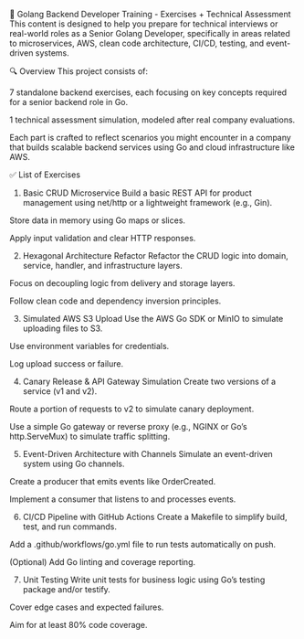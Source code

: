 🧠 Golang Backend Developer Training - Exercises + Technical Assessment
This content is designed to help you prepare for technical interviews or real-world roles as a Senior Golang Developer, specifically in areas related to microservices, AWS, clean code architecture, CI/CD, testing, and event-driven systems.

🔍 Overview
This project consists of:

7 standalone backend exercises, each focusing on key concepts required for a senior backend role in Go.

1 technical assessment simulation, modeled after real company evaluations.

Each part is crafted to reflect scenarios you might encounter in a company that builds scalable backend services using Go and cloud infrastructure like AWS.

✅ List of Exercises
1. Basic CRUD Microservice
Build a basic REST API for product management using net/http or a lightweight framework (e.g., Gin).

Store data in memory using Go maps or slices.

Apply input validation and clear HTTP responses.

2. Hexagonal Architecture Refactor
Refactor the CRUD logic into domain, service, handler, and infrastructure layers.

Focus on decoupling logic from delivery and storage layers.

Follow clean code and dependency inversion principles.

3. Simulated AWS S3 Upload
Use the AWS Go SDK or MinIO to simulate uploading files to S3.

Use environment variables for credentials.

Log upload success or failure.

4. Canary Release & API Gateway Simulation
Create two versions of a service (v1 and v2).

Route a portion of requests to v2 to simulate canary deployment.

Use a simple Go gateway or reverse proxy (e.g., NGINX or Go’s http.ServeMux) to simulate traffic splitting.

5. Event-Driven Architecture with Channels
Simulate an event-driven system using Go channels.

Create a producer that emits events like OrderCreated.

Implement a consumer that listens to and processes events.

6. CI/CD Pipeline with GitHub Actions
Create a Makefile to simplify build, test, and run commands.

Add a .github/workflows/go.yml file to run tests automatically on push.

(Optional) Add Go linting and coverage reporting.

7. Unit Testing
Write unit tests for business logic using Go’s testing package and/or testify.

Cover edge cases and expected failures.

Aim for at least 80% code coverage.
